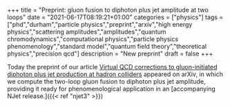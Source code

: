 +++
title = "Preprint: gluon fusion to diphoton plus jet amplitude at two loops"
date = "2021-06-17T08:19:21+01:00"
categories = ["physics"]
tags = ["phd","durham","particle physics","preprint","arxiv","high energy physics","scattering amplitudes","amplitudes","quantum chromodynamics","computational physics","particle physics phenomenology","standard model","quantum field theory","theoretical physics","precision qcd"]
description = "New preprint"
draft = false
+++

Today the preprint of our article [Virtual QCD corrections to gluon-initiated diphoton plus jet production at hadron colliders](https://arxiv.org/abs/2106.08664) appeared on arXiv, in which we compute the two-loop gluon fusion to diphoton plus jet amplitude, providing it ready for phenomenological application in an [accompanying NJet release.]({{< ref "njet3" >}})
